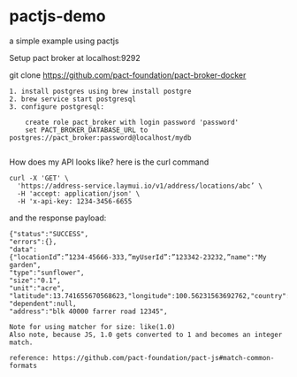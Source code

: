 # pactjs-demo
a simple example using pactjs

Setup pact broker at localhost:9292

git clone https://github.com/pact-foundation/pact-broker-docker

```
1. install postgres using brew install postgre
2. brew service start postgresql
3. configure postgresql:
    
    create role pact_broker with login password 'password'
    set PACT_BROKER_DATABASE_URL to postgres://pact_broker:password@localhost/mydb
    
```

How does my API looks like?
here is the curl command
```
curl -X 'GET' \
  'https://address-service.laymui.io/v1/address/locations/abc’ \
  -H 'accept: application/json' \
  -H 'x-api-key: 1234-3456-6655
  ```

  and the response payload:
  ```
{"status":"SUCCESS",
"errors":{},
"data":
{"locationId”:”1234-45666-333,”myUserId”:”123342-23232,”name":"My garden",
"type":"sunflower",
"size":"0.1",
"unit":"acre",
"latitude":13.741655670568623,"longitude":100.56231563692762,"country":"Singapore",
"dependent":null,
"address":"blk 40000 farrer road 12345",              

Note for using matcher for size: like(1.0)
Also note, because JS, 1.0 gets converted to 1 and becomes an integer match.

reference: https://github.com/pact-foundation/pact-js#match-common-formats
